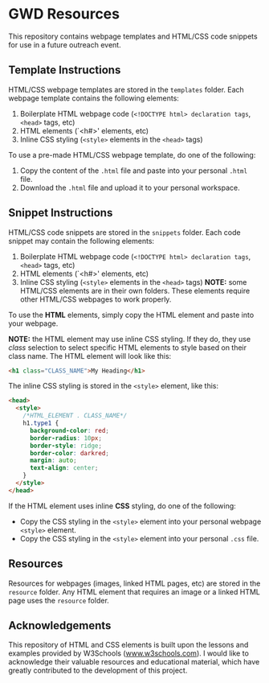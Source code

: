 # GWD Resources

This repository contains webpage templates and HTML/CSS code snippets for use in a future outreach event.

## Template Instructions

HTML/CSS webpage templates are stored in the `templates` folder. Each webpage template contains the following elements:

1. Boilerplate HTML webpage code (`<!DOCTYPE html> declaration tags`, `<head>` tags, etc)
2. HTML elements (`<h#>' elements, etc)
3. Inline CSS styling (`<style>` elements in the `<head>` tags)

To use a pre-made HTML/CSS webpage template, do one of the following:
1. Copy the content of the `.html` file and paste into your personal `.html` file.
2. Download the `.html` file and upload it to your personal workspace.

## Snippet Instructions

HTML/CSS code snippets are stored in the `snippets` folder. Each code snippet may contain the following elements:

1. Boilerplate HTML webpage code (`<!DOCTYPE html> declaration tags`, `<head>` tags, etc)
2. HTML elements (`<h#>' elements, etc)
3. Inline CSS styling (`<style>` elements in the `<head>` tags)
**NOTE:** some HTML/CSS elements are in their own folders. These elements require other HTML/CSS webpages to work properly.  


To use the **HTML** elements, simply copy the HTML element and paste into your webpage.

**NOTE:** the HTML element may use inline CSS styling. If they do, they use _class_ selection to select specific HTML elements to style based on their class name. The HTML element will look like this:

```html
<h1 class="CLASS_NAME">My Heading</h1>
```

The inline CSS styling is stored in the `<style>` element, like this:

```html
<head>
  <style>
    /*HTML_ELEMENT . CLASS_NAME*/
    h1.type1 {
      background-color: red;
      border-radius: 10px;
      border-style: ridge;
      border-color: darkred;
      margin: auto;
      text-align: center;
    }
  </style>
</head>
```

If the HTML element uses inline **CSS** styling, do one of the following:

- Copy the CSS styling in the `<style>` element into your personal webpage `<style>` element.
- Copy the CSS styling in the `<style>` element into your personal `.css` file.

## Resources

Resources for webpages (images, linked HTML pages, etc) are stored in the `resource` folder. Any HTML element that requires an image or a linked HTML page uses the `resource` folder. 

## Acknowledgements

This repository of HTML and CSS elements is built upon the lessons and examples provided by W3Schools (www.w3schools.com). I would like to acknowledge their valuable resources and educational material, which have greatly contributed to the development of this project.
